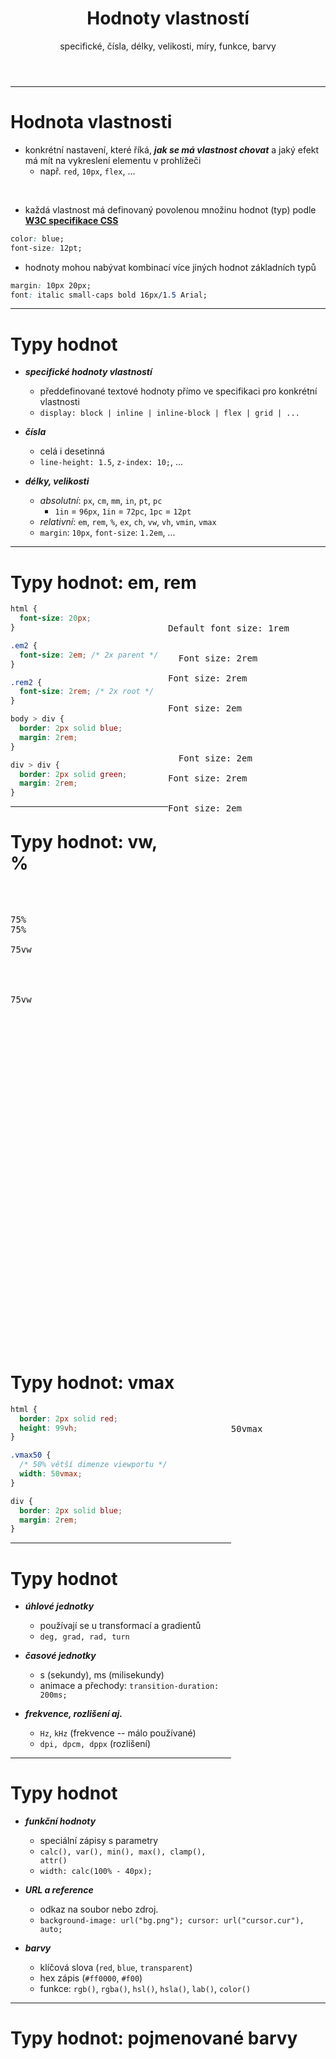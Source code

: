 <!-- .slide: class="section" -->

<header>
	<h1>Hodnoty vlastností</h1>
	<p>specifické, čísla, délky, velikosti, míry, funkce, barvy</p>
</header>

---

# Hodnota vlastnosti

- konkrétní nastavení, které říká, ***jak se má vlastnost chovat*** a jaký efekt má mít na vykreslení elementu v prohlížeči
  - např. `red`, `10px`, `flex`, ...

<br>

- každá vlastnost má definovaný povolenou množinu hodnot (typ) podle **[W3C specifikace CSS](https://www.w3.org/Style/CSS/current-work)**

```css
color: blue;
font-size: 12pt;
```

- hodnoty mohou nabývat kombinací více jiných hodnot základních typů

```css
margin: 10px 20px;
font: italic small-caps bold 16px/1.5 Arial;
```

---

# Typy hodnot

- ***specifické hodnoty vlastností***
  - předdefinované textové hodnoty přímo ve specifikaci pro konkrétní vlastnosti
  - `display: block | inline | inline-block | flex | grid | ...`

- ***čísla***
  - celá i desetinná
  - `line-height: 1.5`, `z-index: 10;`, ...

- ***délky, velikosti***
  - *absolutní*: `px`, `cm`, `mm`, `in`, `pt`, `pc`
    - `1in` = `96px`, `1in` = `72pc`, `1pc` = `12pt`
  - *relativní*: `em`, `rem`, `%`, `ex`, `ch`, `vw`, `vh`, `vmin`, `vmax`
  - `margin`: `10px`, `font-size`: `1.2em`, ...

---

# Typy hodnot: em, rem

<pre class="code-render" default-style="
html {
  font-size: 20px;
}

.em2 {
  font-size: 2em;
}

.rem2 {
  font-size: 2rem;
}

body > div {
  border: 2px solid blue;
  margin: 2rem;
}

div > div {
  border: 2px solid green;
  margin: 2rem;
}
" resizable="true" style="width: 50%; height: 840px; float: right; z-index: 1" tags="true">

Default font size: 1rem

<div class="rem2">
  Font size: 2rem
  <div class="rem2">Font size: 2rem</div>
  <div class="em2">Font size: 2em</div>
</div>

<div class="em2">
  Font size: 2em
  <div class="rem2">Font size: 2rem</div>
  <div class="em2">Font size: 2em</div>
</div>

</pre>

```css
html {
  font-size: 20px;
}

.em2 {
  font-size: 2em; /* 2x parent */
}

.rem2 {
  font-size: 2rem; /* 2x root */
}

body > div {
  border: 2px solid blue;
  margin: 2rem;
}

div > div {
  border: 2px solid green;
  margin: 2rem;
}
```

---

# Typy hodnot: vw, %

<pre class="code-render" default-style="
html { border: 2px solid red }
body { border: 2px solid black }

.pct75 {
  /* 75% šířky rodiče */	
  width: 75%;
}

.vw75 {
  /* 75% šířky viewportu */
  width: 75vw;
}

div {
  border: 2px solid blue;
  margin: 2rem;
}

div > div {
  border: 2px solid green;
}
" resizable="true" style="width: 50%; height: 750px; float: right; z-index: 1" tags="true">

<div class="pct75">
75%
<div class="pct75">75%</div>
<div class="vw75">75vw</div>
</div>

<div class="vw75">
75vw
</div>
</pre>

```css
html { border: 2px solid red }
body { border: 2px solid black }

.pct75 {
  /* 75% šířky rodiče */	
  width: 75%;
}

.vw75 {
  /* 75% šířky viewportu */
  width: 75vw;
}

div {
  border: 2px solid blue;
  margin: 2rem;
}

div > div {
  border: 2px solid green;
}
```

---

# Typy hodnot: vmax

<pre class="code-render" default-style="
html {
  border: 2px solid red;
  height: 99vh;
}

.vmax50 {
  width: 50vmax;
}

div {
  border: 2px solid blue;
  margin: 2rem;
}
" resizable="true" style="width: 30%; height: 700px; float: right; z-index: 1" tags="true">
<div class="vmax50">
50vmax
</div>
</pre>

```css
html {
  border: 2px solid red;
  height: 99vh;
}

.vmax50 {
  /* 50% větší dimenze viewportu */
  width: 50vmax;
}

div {
  border: 2px solid blue;
  margin: 2rem;
}
```

---

# Typy hodnot

- ***úhlové jednotky***
  - používají se u transformací a gradientů
  - `deg, grad, rad, turn`

- ***časové jednotky***
  - s (sekundy), ms (milisekundy)
  - animace a přechody: `transition-duration: 200ms;`

- ***frekvence, rozlišení aj.***
  - `Hz`, `kHz` (frekvence -- málo používané)
  - `dpi, dpcm, dppx` (rozlišení)

---

# Typy hodnot

- ***funkční hodnoty***
  - speciální zápisy s parametry
  - `calc(), var(), min(), max(), clamp(), attr()`
  - `width: calc(100% - 40px);`

- ***URL a reference***
  - odkaz na soubor nebo zdroj.
  - `background-image: url("bg.png"); cursor: url("cursor.cur"), auto;`

- ***barvy***
  - klíčová slova (`red`, `blue`, `transparent`)
  - hex zápis (`#ff0000`, `#f00`)
  - funkce: `rgb()`, `rgba()`, `hsl()`, `hsla()`, `lab()`, `color()`

---

# Typy hodnot: pojmenované barvy

<pre class="code-render" default-style="
.colors {
  display: flex;
  flex-wrap: wrap;
}

.colors > div {
  font-size: .7rem;
  /*border: 2px solid black;*/
  width: 250px;
  padding: .2rem;
}
" resizable="true" style="height: 800px;">

<!--<h4>Základní sada</h4>
<div class="colors"></div>

<h4>Rozšířená sada</h4>-->
<div class="colors"></div>

<script>
  let renderColors = function(rootElement, colors) {
    colors.forEach(color => {
      let colorElement = document.createElement("div");
      colorElement.style["background-color"] = color;
      colorElement.innerHTML = color;
      rootElement.append(colorElement);
      
      // text color based on brightness
      const [r, g, b] = getComputedStyle(colorElement)["background-color"].match(/\d+/g).map(Number);
      const brightness = (r * 299 + g * 587 + b * 114) / 1000;
      colorElement.style.color = brightness < 128 ? "white" : "black";
    });
  }

  //let colors = [ "black", "silver", "gray", "white", "maroon", "red", "purple", "fuchsia", "green", "lime", "olive", "yellow", "navy", "blue", "teal", "aqua" ];
  let colorsExtra = [
    "aliceblue", "antiquewhite", "aqua", "aquamarine", "azure", "beige", "bisque", "black", "blanchedalmond", "blue", "blueviolet", "brown", "burlywood", "cadetblue", "chartreuse", "chocolate", "coral", "cornflowerblue", "cornsilk", "crimson", "cyan", "darkblue", "darkcyan", "darkgoldenrod", "darkgray", "darkgreen", "darkgrey", "darkkhaki", "darkmagenta", "darkolivegreen", "darkorange", "darkorchid", "darkred", "darksalmon", "darkseagreen", "darkslateblue", "darkslategray", "darkslategrey", "darkturquoise", "darkviolet", "deeppink", "deepskyblue", "dimgray", "dimgrey", "dodgerblue", "firebrick", "floralwhite", "forestgreen", "fuchsia", "gainsboro", "ghostwhite", "gold", "goldenrod", "gray", "green", "greenyellow", "grey", "honeydew", "hotpink", "indianred", "indigo", "ivory", "khaki", "lavender", "lavenderblush", "lawngreen", "lemonchiffon", "lightblue", "lightcoral", "lightcyan", "lightgoldenrodyellow", "lightgray", "lightgreen", "lightgrey", "lightpink", "lightsalmon", "lightseagreen", "lightskyblue", "lightslategray", "lightslategrey", "lightsteelblue", "lightyellow", "lime", "limegreen", "linen", "magenta", "maroon", "mediumaquamarine", "mediumblue", "mediumorchid", "mediumpurple", "mediumseagreen", "mediumslateblue", "mediumspringgreen", "mediumturquoise", "mediumvioletred", "midnightblue", "mintcream", "mistyrose", "moccasin", "navajowhite", "navy", "oldlace", "olive", "olivedrab", "orange", "orangered", "orchid", "palegoldenrod", "palegreen", "paleturquoise", "palevioletred", "papayawhip", "peachpuff", "peru", "pink", "plum", "powderblue", "purple", "red", "rosybrown", "royalblue", "saddlebrown", "salmon", "sandybrown", "seagreen", "seashell", "sienna", "silver", "skyblue", "slateblue", "slategray", "slategrey", "snow", "springgreen", "steelblue", "tan", "teal", "thistle", "tomato", "turquoise", "violet", "wheat", "white", "whitesmoke", "yellow", "yellowgreen"
  ]

  //renderColors(document.getElementsByClassName("colors")[0], colors);
  renderColors(document.getElementsByClassName("colors")[0], colorsExtra);
</script>

</pre>

<span class="note">[W3C](https://www.w3.org/TR/css-color-3/#svg-color)</span>

---

# Typy hodnot: barvy

<pre class="code-render" default-style="
  body { font-family: Arial, sans-serif; margin: 20px; }

  .colors {
    display: flex;
    gap: 4rem;
  }

  label { display: block; margin-bottom: 10px; }

  .box {
    width: 400px; height: 200px;
    margin: 20px 0;
    border-radius: 8px;
    border: 4px solid #333;
    display: flex;
    align-items: center;
    justify-content: center;
    background: repeating-conic-gradient(#eee 0% 25%, #fff 0% 50%) 50% / 20px 20px; /* checkerboard for alpha */
  }

  .fill {
    width: 100%; height: 100%;
    display: flex; align-items: center; justify-content: center;
    font-weight: bold; color: #000;
  }

  ul { list-style: none; padding: 0; }

  li { margin: 3px 0; font-family: monospace; margin: .5rem 0 }
" resizable="true" style="height: 800px;">

<div class="colors">
  <div class="color-group">
    <label>
      <b>Barva:</b>
      <input type="color" id="colorPicker" value="#3584e4">
    </label>
    <div class="box">
      <div class="fill" id="preview">Ukázka</div>
    </div>
    <ul>
      <li id="hexOut">HEX:</li>
      <li id="rgbOut">RGB:</li>
      <li id="hslOut">HSL:</li>
    </ul>
  </div>
  <div class="color-group opacity">
    <label>
      <b>Průhlednost:</b> 
      <input type="range" id="alphaPicker" min="0" max="1" step="0.01" value="1">
    </label>
    <div class="box">
      <div class="fill" id="preview-alpha">Ukázka</div>
    </div>
    <ul>
      <li id="hexaOut">HEXA:</li>
      <li id="rgbaOut">RGBA:</li>
      <li id="hslaOut">HSLA:</li>
    </ul>
  </div>
</div>

<script>
function hexToRgb(hex) {
  hex = hex.replace("#", "");
  const r = parseInt(hex.substr(0,2), 16);
  const g = parseInt(hex.substr(2,2), 16);
  const b = parseInt(hex.substr(4,2), 16);
  return [r, g, b];
}

function rgbToHsl(r, g, b) {
  r /= 255; g /= 255; b /= 255;
  const max = Math.max(r, g, b), min = Math.min(r, g, b);
  let h, s, l = (max + min) / 2;
  if (max === min) { h = s = 0; }
  else {
    const d = max - min;
    s = l > 0.5 ? d / (2 - max - min) : d / (max + min);
    switch(max){
      case r: h = (g - b) / d + (g < b ? 6 : 0); break;
      case g: h = (b - r) / d + 2; break;
      case b: h = (r - g) / d + 4; break;
    }
    h /= 6;
  }
  return [Math.round(h*360), Math.round(s*100), Math.round(l*100)];
}

function updateColors() {
  const hex = document.getElementById("colorPicker").value;
  const alpha = parseFloat(document.getElementById("alphaPicker").value);
  const [r,g,b] = hexToRgb(hex);
  const [h,s,l] = rgbToHsl(r,g,b);

  // HEX
  document.getElementById("hexOut").textContent = `HEX: ${hex}`;

  // HEXA
  const hexa = hex + Math.round(alpha*255).toString(16).padStart(2,"0");
  document.getElementById("hexaOut").textContent = `HEXA: ${hexa}`;

  // RGB
  document.getElementById("rgbOut").textContent = `RGB: rgb(${r}, ${g}, ${b})`;

  // RGBA
  document.getElementById("rgbaOut").textContent = `RGBA: rgba(${r}, ${g}, ${b}, ${alpha})`;

  // HSL
  document.getElementById("hslOut").textContent = `HSL: hsl(${h}, ${s}%, ${l}%)`;

  // HSLA
  document.getElementById("hslaOut").textContent = `HSLA: hsla(${h}, ${s}%, ${l}%, ${alpha})`;

  // Preview box
  document.getElementById("preview").style.backgroundColor = `rgb(${r},${g},${b})`;
  document.getElementById("preview-alpha").style.backgroundColor = `rgba(${r},${g},${b},${alpha})`;
}

document.getElementById("colorPicker").addEventListener("input", updateColors);
document.getElementById("alphaPicker").addEventListener("input", updateColors);
updateColors();
</script>

</pre>

---

# Proměnné

- uživatelsky definované vlastnosti, které začínají dvěma pomlčkami (*--*).
- ukládají si hodnotu (např. barvu, velikost, číslo) a lze je ***znovu použít*** v rámci stylového předpisu
- hodnota se získává pomocí funkce *`var(--název)`*

```css
:root {
  --main-color: #3498db;
  --padding: 1rem;
}

button {
  background-color: var(--main-color);
  padding: var(--padding);
}

button.danger {
  --main-color: #e74c3c; /* lokální předefinování */
}
```


